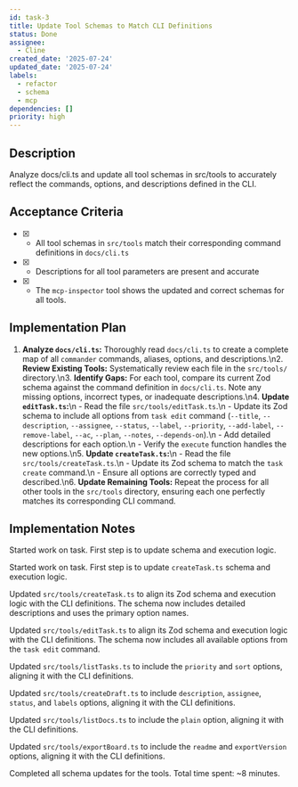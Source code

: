 ```yaml
---
id: task-3
title: Update Tool Schemas to Match CLI Definitions
status: Done
assignee:
  - Cline
created_date: '2025-07-24'
updated_date: '2025-07-24'
labels:
  - refactor
  - schema
  - mcp
dependencies: []
priority: high
---
```


## Description

Analyze docs/cli.ts and update all tool schemas in src/tools to accurately reflect the commands, options, and descriptions defined in the CLI.

## Acceptance Criteria

- [x] - All tool schemas in `src/tools` match their corresponding command definitions in `docs/cli.ts`
- [x] - Descriptions for all tool parameters are present and accurate
- [x] - The `mcp-inspector` tool shows the updated and correct schemas for all tools.

## Implementation Plan

1. **Analyze `docs/cli.ts`:** Thoroughly read `docs/cli.ts` to create a complete map of all `commander` commands, aliases, options, and descriptions.\n2. **Review Existing Tools:** Systematically review each file in the `src/tools/` directory.\n3. **Identify Gaps:** For each tool, compare its current Zod schema against the command definition in `docs/cli.ts`. Note any missing options, incorrect types, or inadequate descriptions.\n4. **Update `editTask.ts`:**\n    - Read the file `src/tools/editTask.ts`.\n    - Update its Zod schema to include all options from `task edit` command (`--title`, `--description`, `--assignee`, `--status`, `--label`, `--priority`, `--add-label`, `--remove-label`, `--ac`, `--plan`, `--notes`, `--depends-on`).\n    - Add detailed descriptions for each option.\n    - Verify the `execute` function handles the new options.\n5. **Update `createTask.ts`:**\n    - Read the file `src/tools/createTask.ts`.\n    - Update its Zod schema to match the `task create` command.\n    - Ensure all options are correctly typed and described.\n6. **Update Remaining Tools:** Repeat the process for all other tools in the `src/tools` directory, ensuring each one perfectly matches its corresponding CLI command.

## Implementation Notes

Started work on task. First step is to update  schema and execution logic.

Started work on task. First step is to update `createTask.ts` schema and execution logic.

Updated `src/tools/createTask.ts` to align its Zod schema and execution logic with the CLI definitions. The schema now includes detailed descriptions and uses the primary option names.

Updated `src/tools/editTask.ts` to align its Zod schema and execution logic with the CLI definitions. The schema now includes all available options from the `task edit` command.

Updated `src/tools/listTasks.ts` to include the `priority` and `sort` options, aligning it with the CLI definitions.

Updated `src/tools/createDraft.ts` to include `description`, `assignee`, `status`, and `labels` options, aligning it with the CLI definitions.

Updated `src/tools/listDocs.ts` to include the `plain` option, aligning it with the CLI definitions.

Updated `src/tools/exportBoard.ts` to include the `readme` and `exportVersion` options, aligning it with the CLI definitions.

Completed all schema updates for the tools. Total time spent: ~8 minutes.
